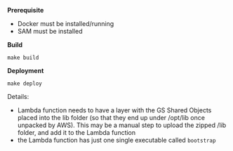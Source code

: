 **Prerequisite**

- Docker must be installed/running
- SAM must be installed


**Build**

`make build`

**Deployment**

`make deploy`

Details:
- Lambda function needs to have a layer with the GS Shared Objects placed into the lib folder (so that they end up under /opt/lib once unpacked by AWS). This may be a manual step to upload the zipped /lib folder, and add it to the Lambda function
- the Lambda function has just one single executable called `bootstrap`